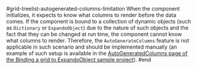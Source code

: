 #grid-treelist-autogenerated-columns-limitation
When the component initializes, it expects to know what columns to render before the data comes.
If the component is bound to a collection of dynamic objects (such as `Dictionary` or `ExpandoObject`) due to the nature of such objects and the fact that they can be changed at run time, the component cannot know what columns to render. Therefore, the `AutoGenerateColumns` feature is not applicable in such scenario and should be implemented manually (an example of such setup is available in the [AutoGeneratedColumns page of the Binding a grid to ExpandoObject sample project](https://github.com/telerik/blazor-ui/blob/master/grid/binding-to-expando-object/BindingToExpandoObject/Pages/AutoGeneratedColumns.razor)).
#end